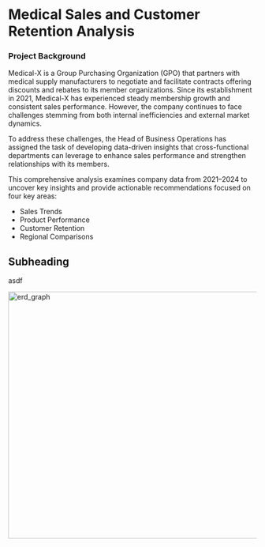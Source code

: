 # **Medical Sales and Customer Retention Analysis**

### Project Background
Medical-X is a Group Purchasing Organization (GPO) that partners with medical supply manufacturers to negotiate and facilitate contracts offering discounts and rebates to its member organizations. Since its establishment in 2021, Medical-X has experienced steady membership growth and consistent sales performance. However, the company continues to face challenges stemming from both internal inefficiencies and external market dynamics.

To address these challenges, the Head of Business Operations has assigned the task of developing data-driven insights that cross-functional departments can leverage to enhance sales performance and strengthen relationships with its members.

This comprehensive analysis examines company data from 2021–2024 to uncover key insights and provide actionable recommendations focused on four key areas:

* Sales Trends
* Product Performance
* Customer Retention
* Regional Comparisons



## Subheading
asdf


<img width="700" height="500" alt="erd_graph" src="https://github.com/user-attachments/assets/6710d95f-8f87-47d6-9db7-a95753366168" />
